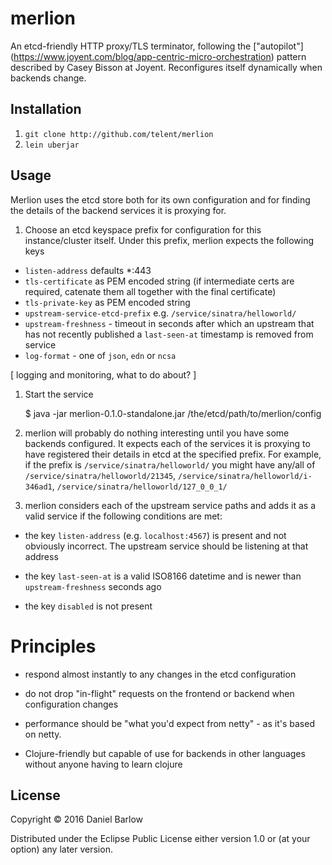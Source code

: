 # merlion

An etcd-friendly HTTP proxy/TLS terminator, following the
["autopilot"]
(https://www.joyent.com/blog/app-centric-micro-orchestration) pattern
described by Casey Bisson at Joyent.  Reconfigures itself
dynamically when backends change.


## Installation

1. `git clone http://github.com/telent/merlion`
1. `lein uberjar`

## Usage

Merlion uses the etcd store both for its own configuration and for
finding the details of the backend services it is proxying for.


1. Choose an etcd keyspace prefix for configuration for this
instance/cluster itself.  Under this prefix, merlion expects the following
keys

* `listen-address` defaults *:443
* `tls-certificate` as PEM encoded string (if intermediate certs are required, catenate them all together with the final certificate)
* `tls-private-key` as PEM encoded string
* `upstream-service-etcd-prefix` e.g. `/service/sinatra/helloworld/`
* `upstream-freshness` -  timeout in seconds after which an upstream that has not recently published a `last-seen-at` timestamp is removed from service
* `log-format` - one of `json`, `edn` or `ncsa`

[ logging and monitoring, what to do about? ]

1. Start the service

    $ java -jar merlion-0.1.0-standalone.jar /the/etcd/path/to/merlion/config

1. merlion will probably do nothing interesting until you have some backends configured.  It expects each of the services it is proxying to have registered their details in etcd at the specified prefix.  For example, if the prefix is  `/service/sinatra/helloworld/` you might have any/all of `/service/sinatra/helloworld/21345`, `/service/sinatra/helloworld/i-346ad1`, `/service/sinatra/helloworld/127_0_0_1/`

1. merlion considers each of the upstream service paths and adds it as a valid service if the following conditions are met:

* the key `listen-address` (e.g. `localhost:4567`) is present and not obviously incorrect.  The upstream service should be listening at that address

* the key `last-seen-at` is a valid ISO8166 datetime and is newer than `upstream-freshness` seconds ago

* the key `disabled` is not present

# Principles

* respond almost instantly to any changes in the etcd configuration

* do not drop "in-flight" requests on the frontend or backend when
  configuration changes

* performance should be "what you'd expect from netty" - as it's based
  on netty.

* Clojure-friendly but capable of use for backends in other languages
  without anyone having to learn clojure



## License

Copyright © 2016 Daniel Barlow

Distributed under the Eclipse Public License either version 1.0 or (at
your option) any later version.
